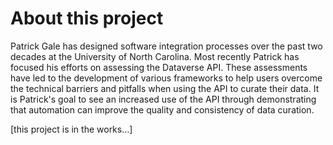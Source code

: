 # About this project

Patrick Gale has designed software integration processes over the past two decades at the University of North Carolina. Most recently Patrick has focused his efforts on assessing the Dataverse API. These assessments have led to the development of various frameworks to help users overcome the technical barriers and pitfalls when using the API to curate their data. It is Patrick's goal to see an increased use of the API through demonstrating that automation can improve the quality and consistency of data curation.

[this project is in the works...]
